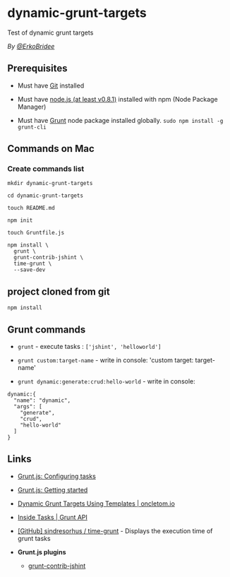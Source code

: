 # dynamic-grunt-targets

Test of dynamic grunt targets

*By [@ErkoBridee](https://twitter.com/erkobridee)*

## Prerequisites

* Must have [Git](http://git-scm.com/) installed

* Must have [node.js (at least v0.8.1)](http://nodejs.org/) installed with npm (Node Package Manager)

* Must have [Grunt](https://github.com/gruntjs/grunt) node package installed globally.  `sudo npm install -g grunt-cli`


## Commands on Mac

### Create commands list

```
mkdir dynamic-grunt-targets

cd dynamic-grunt-targets

touch README.md

npm init

touch Gruntfile.js

npm install \
  grunt \
  grunt-contrib-jshint \
  time-grunt \
  --save-dev
```

## project cloned from git

```
npm install
```

## Grunt commands

* `grunt` - execute tasks : `['jshint', 'helloworld']`

* `grunt custom:target-name` - write in console: 'custom target: target-name'

* `grunt dynamic:generate:crud:hello-world` - write in console:

```
dynamic:{
  "name": "dynamic",
  "args": [
    "generate",
    "crud",
    "hello-world"
  ]
}
```

## Links

* [Grunt.js: Configuring tasks](http://gruntjs.com/configuring-tasks)

* [Grunt.js: Getting started](http://gruntjs.com/getting-started)

* [Dynamic Grunt Targets Using Templates | oncletom.io](https://oncletom.io/2013/dynamic-grunt-targets-using-templates/)

* [Inside Tasks | Grunt API](http://gruntjs.com/api/inside-tasks)

* [[GitHub] sindresorhus / time-grunt](https://github.com/sindresorhus/time-grunt) - Displays the execution time of grunt tasks

* **Grunt.js plugins**

  * [grunt-contrib-jshint](https://github.com/gruntjs/grunt-contrib-jshint)
